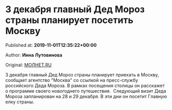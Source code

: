 
# 3 декабря главный Дед Мороз страны планирует посетить Москву

Published at: **2019-11-01T12:35:22+00:00**

Author: **Инна Лутовинова**

Original: [МОЛНЕТ.RU](https://www.molnet.ru/mos/ru/culture/o_716979)

3 декабря главный Дед Мороз страны планирует приехать в Москву, сообщает агентство "Москва" со ссылкой на пресс-службу российского Деда Мороза.
В рамках посещения столицы он расскажет о программе своего новогоднего путешествия. 
Следующий визит Деда Мороза запланирован на 28 и 29 декабря. В эти дни он посетит Главную елку страны. 
